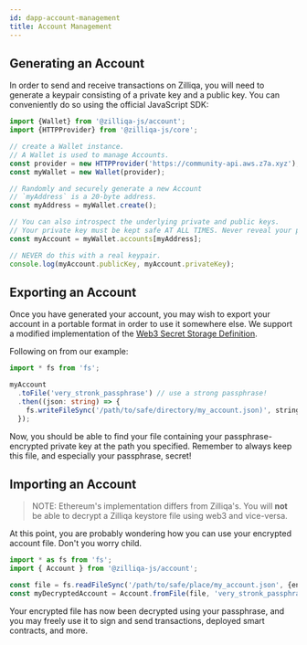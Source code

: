 ```yaml
---
id: dapp-account-management
title: Account Management
---
```


## Generating an Account

In order to send and receive transactions on Zilliqa, you will need to
generate a keypair consisting of a private key and a public key. You can
conveniently do so using the official JavaScript SDK:

```typescript
import {Wallet} from '@zilliqa-js/account';
import {HTTPProvider} from '@zilliqa-js/core';

// create a Wallet instance.
// A Wallet is used to manage Accounts.
const provider = new HTTPProvider('https://community-api.aws.z7a.xyz');
const myWallet = new Wallet(provider);

// Randomly and securely generate a new Account
// `myAddress` is a 20-byte address.
const myAddress = myWallet.create();

// You can also introspect the underlying private and public keys.
// Your private key must be kept safe AT ALL TIMES. Never reveal your private key.
const myAccount = myWallet.accounts[myAddress];

// NEVER do this with a real keypair.
console.log(myAccount.publicKey, myAccount.privateKey);
```

## Exporting an Account

Once you have generated your account, you may wish to export your account in
a portable format in order to use it somewhere else. We support a modified
implementation of the [Web3 Secret Storage Definition](https://github.com/ethereum/wiki/wiki/Web3-Secret-Storage-Definition).

Following on from our example:

```typescript
import * fs from 'fs';

myAccount
  .toFile('very_stronk_passphrase') // use a strong passphrase!
  .then((json: string) => {
    fs.writeFileSync('/path/to/safe/directory/my_account.json)', string);
  });
```

Now, you should be able to find your file containing your passphrase-encrypted
private key at the path you specified. Remember to always keep this file, and
especially your passphrase, secret!

## Importing an Account 

> NOTE: Ethereum's implementation differs from Zilliqa's. You will **not** be
> able to decrypt a Zilliqa keystore file using web3 and vice-versa.

At this point, you are probably wondering how you can use your encrypted
account file. Don't you worry child.

```typescript
import * as fs from 'fs';
import { Account } from '@zilliqa-js/account';

const file = fs.readFileSync('/path/to/safe/place/my_account.json', {encoding: 'utf8'});
const myDecryptedAccount = Account.fromFile(file, 'very_stronk_passphrase');
```

Your encrypted file has now been decrypted using your passphrase, and you may
freely use it to sign and send transactions, deployed smart contracts, and
more.

